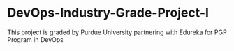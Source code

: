 # DevOps-Industry-Grade-Project-I
This project is graded by Purdue University partnering with Edureka for PGP Program in DevOps
